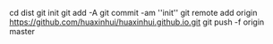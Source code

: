 cd dist
git init
git add -A
git commit -am ''init''
git remote add origin https://github.com/huaxinhui/huaxinhui.github.io.git
git push -f origin master
